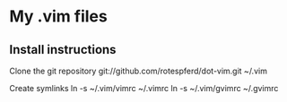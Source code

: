 # My .vim files

## Install instructions

Clone the git repository
    git://github.com/rotespferd/dot-vim.git ~/.vim

Create symlinks
    ln -s ~/.vim/vimrc ~/.vimrc
    ln -s ~/.vim/gvimrc ~/.gvimrc
